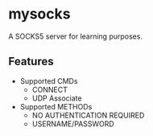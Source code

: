 # mysocks

A SOCKS5 server for learning purposes.

## Features
- Supported CMDs
    - CONNECT
    - UDP Associate
- Supported METHODs
    - NO AUTHENTICATION REQUIRED
    - USERNAME/PASSWORD

